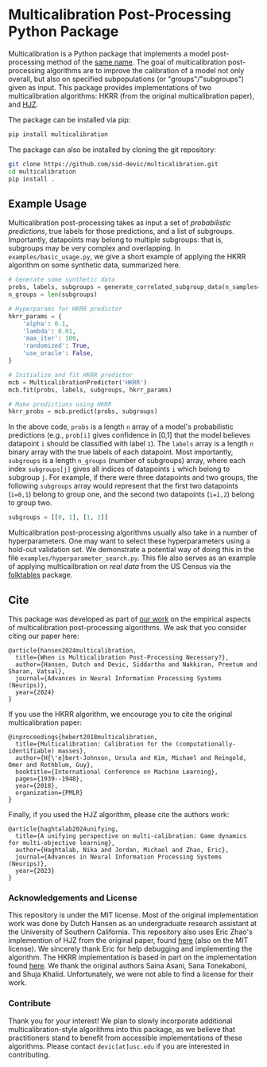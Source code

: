 # Multicalibration Post-Processing Python Package
Multicalibration is a Python package that implements a model post-processing method of the [same name](https://arxiv.org/abs/1711.08513).
The goal of multicalibration post-processing algorithms are to improve the calibration of a model not only overall, but also on specified subpopulations (or "groups"/"subgroups") given as input.
This package provides implementations of two multicalibration algorithms: HKRR (from the original multicalibration paper), and [HJZ](https://arxiv.org/abs/2302.10863).

The package can be installed via pip:
```bash
pip install multicalibration
```
The package can also be installed by cloning the git repository:
```bash
git clone https://github.com/sid-devic/multicalibration.git
cd multicalibration
pip install .
```

## Example Usage
Multicalibration post-processing takes as input a set of _probabilistic predictions_, true labels for those predictions, and a list of subgroups.
Importantly, datapoints may belong to multiple subgroups: that is, subgroups may be very complex and overlapping.
In `examples/basic_usage.py`, we give a short example of applying the HKRR algorithm on some synthetic data, summarized here.
```python
# Generate some synthetic data
probs, labels, subgroups = generate_correlated_subgroup_data(n_samples=1000)
n_groups = len(subgroups)

# Hyperparams for HKRR predictor
hkrr_params = {
    'alpha': 0.1,
    'lambda': 0.01,
    'max_iter': 100,
    'randomized': True,
    'use_oracle': False,
}

# Initialize and fit HKRR predictor
mcb = MulticalibrationPredictor('HKRR')
mcb.fit(probs, labels, subgroups, hkrr_params)

# Make predictions using HKRR
hkrr_probs = mcb.predict(probs, subgroups)
```
In the above code, `probs` is a length `n` array of a model's probabilistic predictions (e.g., `prob[i]` gives confidence in [0,1] that the model believes datapoint `i` should be classified with label `1`).
The `labels` array is a length `n` binary array with the true labels of each datapoint. 
Most importantly, `subgroups` is a length `n_groups` (number of subgroups) array, where each index `subgroups[j]` gives all indices of datapoints `i` which belong to subgroup `j`.
For example, if there were three datapoints and two groups, the following `subgroups` array would represent that the first two datapoints (`i=0,1`) belong to group one, and the second two datapoints (`i=1,2`) belong to group two.
```python
subgroups = [[0, 1], [1, 2]]
```

Multicalibration post-processing algorithms usually also take in a number of hyperparameters. One may want to select these hyperparameters using a hold-out validation set. We demonstrate a potential way of doing this in the file `examples/hyperparameter_search.py`.
This file also serves as an example of applying multicailbration on _real data_ from the US Census via the [folktables](https://github.com/socialfoundations/folktables) package.

## Cite
This package was developed as part of [our work](https://arxiv.org/abs/2406.06487) on the empirical aspects of multicalibration post-processing algorithms. We ask that you consider citing our paper here:
```
@article{hansen2024multicalibration,
  title={When is Multicalibration Post-Processing Necessary?},
  author={Hansen, Dutch and Devic, Siddartha and Nakkiran, Preetum and Sharan, Vatsal},
  journal={Advances in Neural Information Processing Systems (Neurips)},
  year={2024}
}
```

If you use the HKRR algorithm, we encourage you to cite the original multicalibration paper:
```
@inproceedings{hebert2018multicalibration,
  title={Multicalibration: Calibration for the (computationally-identifiable) masses},
  author={H{\'e}bert-Johnson, Ursula and Kim, Michael and Reingold, Omer and Rothblum, Guy},
  booktitle={International Conference on Machine Learning},
  pages={1939--1948},
  year={2018},
  organization={PMLR}
}
```

Finally, if you used the HJZ algorithm, please cite the authors work:
```
@article{haghtalab2024unifying,
  title={A unifying perspective on multi-calibration: Game dynamics for multi-objective learning},
  author={Haghtalab, Nika and Jordan, Michael and Zhao, Eric},
  journal={Advances in Neural Information Processing Systems (Neurips)},
  year={2023}
}
```

### Acknowledgements and License
This repository is under the MIT license. Most of the original implementation work was done by Dutch Hansen as an undergraduate research assistant at the University of Southern California.
This repository also uses Eric Zhao's implemention of HJZ from the original paper, found [here](https://github.com/ericzhao28/multicalibration) (also on the MIT license).
We sincerely thank Eric for help debugging and implementing the algorithm.
The HKRR implementation is based in part on the implementation found [here](https://github.com/sanatonek/fairness-and-callibration/tree/893c9738bf8e01d089568b1d7a56a8b53037e5fb). We thank the original authors Saina Asani, Sana Tonekaboni, and Shuja Khalid. Unfortunately, we were not able to find a license for their work.

### Contribute
Thank you for your interest!
We plan to slowly incorporate additional multicalibration-style algorithms into this package, as we believe that practitioners stand to benefit from accessible implementations of these algorithms.
Please contact `devic[at]usc.edu` if you are interested in contributing.